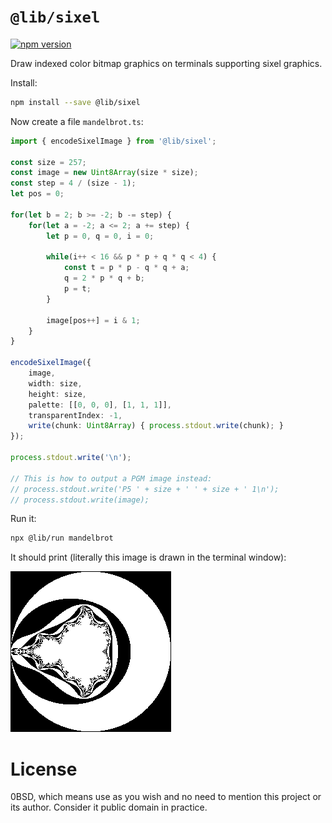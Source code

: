 # `@lib/sixel`

[![npm version](https://badgen.net/npm/v/@lib/sixel)](https://www.npmjs.com/package/@lib/sixel)

Draw indexed color bitmap graphics on terminals supporting sixel graphics.

Install:

```bash
npm install --save @lib/sixel
```

Now create a file `mandelbrot.ts`:

```TypeScript
import { encodeSixelImage } from '@lib/sixel';

const size = 257;
const image = new Uint8Array(size * size);
const step = 4 / (size - 1);
let pos = 0;

for(let b = 2; b >= -2; b -= step) {
    for(let a = -2; a <= 2; a += step) {
        let p = 0, q = 0, i = 0;

        while(i++ < 16 && p * p + q * q < 4) {
            const t = p * p - q * q + a;
            q = 2 * p * q + b;
            p = t;
        }

        image[pos++] = i & 1;
    }
}

encodeSixelImage({
    image,
    width: size,
    height: size,
    palette: [[0, 0, 0], [1, 1, 1]],
    transparentIndex: -1,
    write(chunk: Uint8Array) { process.stdout.write(chunk); }
});

process.stdout.write('\n');

// This is how to output a PGM image instead:
// process.stdout.write('P5 ' + size + ' ' + size + ' 1\n');
// process.stdout.write(image);
```

Run it:

```bash
npx @lib/run mandelbrot
```

It should print (literally this image is drawn in the terminal window):

![Fractal](doc/mandelbrot.png)

# License

0BSD, which means use as you wish and no need to mention this project or its author. Consider it public domain in practice.
